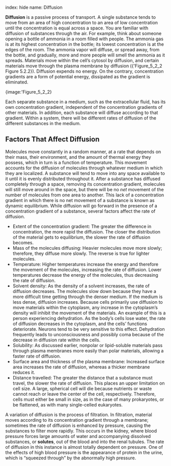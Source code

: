 index: hide
name: Diffusion

 **Diffusion** is a passive process of transport. A single substance tends to move from an area of high concentration to an area of low concentration until the concentration is equal across a space. You are familiar with diffusion of substances through the air. For example, think about someone opening a bottle of ammonia in a room filled with people. The ammonia gas is at its highest concentration in the bottle; its lowest concentration is at the edges of the room. The ammonia vapor will diffuse, or spread away, from the bottle, and gradually, more and more people will smell the ammonia as it spreads. Materials move within the cell’s cytosol by diffusion, and certain materials move through the plasma membrane by diffusion ({'Figure_5_2_2 Figure 5.2.2}). Diffusion expends no energy. On the contrary, concentration gradients are a form of potential energy, dissipated as the gradient is eliminated.


{image:'Figure_5_2_2}
        

Each separate substance in a medium, such as the extracellular fluid, has its own concentration gradient, independent of the concentration gradients of other materials. In addition, each substance will diffuse according to that gradient. Within a system, there will be different rates of diffusion of the different substances in the medium.

## Factors That Affect Diffusion

Molecules move constantly in a random manner, at a rate that depends on their mass, their environment, and the amount of thermal energy they possess, which in turn is a function of temperature. This movement accounts for the diffusion of molecules through whatever medium in which they are localized. A substance will tend to move into any space available to it until it is evenly distributed throughout it. After a substance has diffused completely through a space, removing its concentration gradient, molecules will still move around in the space, but there will be no  *net* movement of the number of molecules from one area to another. This lack of a concentration gradient in which there is no net movement of a substance is known as dynamic equilibrium. While diffusion will go forward in the presence of a concentration gradient of a substance, several factors affect the rate of diffusion.

  * Extent of the concentration gradient: The greater the difference in concentration, the more rapid the diffusion. The closer the distribution of the material gets to equilibrium, the slower the rate of diffusion becomes.
  * Mass of the molecules diffusing: Heavier molecules move more slowly; therefore, they diffuse more slowly. The reverse is true for lighter molecules.
  * Temperature: Higher temperatures increase the energy and therefore the movement of the molecules, increasing the rate of diffusion. Lower temperatures decrease the energy of the molecules, thus decreasing the rate of diffusion.
  * Solvent density: As the density of a solvent increases, the rate of diffusion decreases. The molecules slow down because they have a more difficult time getting through the denser medium. If the medium is less dense, diffusion increases. Because cells primarily use diffusion to move materials within the cytoplasm, any increase in the cytoplasm’s density will inhibit the movement of the materials. An example of this is a person experiencing dehydration. As the body’s cells lose water, the rate of diffusion decreases in the cytoplasm, and the cells’ functions deteriorate. Neurons tend to be very sensitive to this effect. Dehydration frequently leads to unconsciousness and possibly coma because of the decrease in diffusion rate within the cells.
  * Solubility: As discussed earlier, nonpolar or lipid-soluble materials pass through plasma membranes more easily than polar materials, allowing a faster rate of diffusion.
  * Surface area and thickness of the plasma membrane: Increased surface area increases the rate of diffusion, whereas a thicker membrane reduces it.
  *  Distance travelled: The greater the distance that a substance must travel, the slower the rate of diffusion. This places an upper limitation on cell size. A large, spherical cell will die because nutrients or waste cannot reach or leave the center of the cell, respectively. Therefore, cells must either be small in size, as in the case of many prokaryotes, or be flattened, as with many single-celled eukaryotes.

A variation of diffusion is the process of filtration. In filtration, material moves according to its concentration gradient through a membrane; sometimes the rate of diffusion is enhanced by pressure, causing the substances to filter more rapidly. This occurs in the kidney, where blood pressure forces large amounts of water and accompanying dissolved substances, or  **solutes**, out of the blood and into the renal tubules. The rate of diffusion in this instance is almost totally dependent on pressure. One of the effects of high blood pressure is the appearance of protein in the urine, which is “squeezed through” by the abnormally high pressure.
